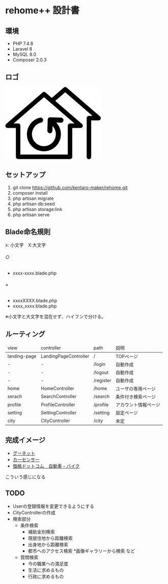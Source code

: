 # rehome++ 設計書

## 環境
* PHP 7.4.8
* Laravel 8
* MySQL 8.0
* Composer 2.0.3

## ロゴ
![rehome Logo](document-image/rehome_logo_w300.png)

## セットアップ
1. git clone https://github.com/kentaro-maker/rehome.git
2. composer install
3. php artisan migrate
4. php artisan db:seed
5. php artisan storage:link
6. php artisan serve

## Blade命名規則
x: 小文字　X:大文字

###### ○
* xxxx-xxxx.blade.php
###### ×
* xxxxXXXX.blade.php
* xxxx_xxxx.blade.php

※小文字と大文字を混在せず、ハイフンで分ける。

## ルーティング
<table>
    <thead>
        <tr>
            <td>view</td>
            <td>controller</td>
            <td>path</td>
            <td>説明</td>
        </tr>
    </thead>
    <tbody>
        <tr>
            <td>landing-page</td>
            <td>LandingPageController</td>
            <td>/</td>
            <td>TOPページ</td>
        </tr>
        <tr>
            <td>-</td>
            <td>-</td>
            <td>/login</td>
            <td>自動作成</td>
        </tr>
        <tr>
            <td>-</td>
            <td>-</td>
            <td>/logout</td>
            <td>自動作成</td>
        </tr>
        <tr>
            <td>-</td>
            <td>-</td>
            <td>/register</td>
            <td>自動作成</td>
        </tr>
        <tr>
            <td>home</td>
            <td>HomeController</td>
            <td>/home</td>
            <td>ユーザの専用ページ</td>
        </tr>
        <tr>
            <td>serach</td>
            <td>SearchController</td>
            <td>/search</td>
            <td>条件付き検索ページ</td>
        </tr>
        <tr>
            <td>profile</td>
            <td>ProfileController</td>
            <td>/profile</td>
            <td>アカウント情報ページ</td>
        </tr>
        <tr>
            <td>setting</td>
            <td>SettingController</td>
            <td>/setting</td>
            <td>設定ページ</td>
        </tr>
        <tr>
            <td>city</td>
            <td>CityController</td>
            <td>/city</td>
            <td>未定</td>
        </tr>
    </tbody>
</table>

## 完成イメージ
* [グーネット](https://www.goo-net.com/)
* [カーセンサー](https://www.carsensor.net/)
* [価格ドットコム　自動車・バイク](https://kakaku.com/kuruma/used/)

こういう感じになる

## TODO
* Userの登録情報を変更できるようにする
* CityControllerの作成
* 検索部分 
    * 条件検索
        * 補助金別検索
        * 現居住地から距離検索
        * 出身地から距離検索
        * 都市へのアクセス検索
        *画像ギャラリーから検索
        など
    * 質問検索
        * 今の職業への満足度
        * 生活に求めるもの
        * 行政に求めるもの